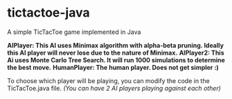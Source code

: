 # tictactoe-java
A simple TicTacToe game implemented in Java

**AIPlayer: This AI uses Minimax algorithm with alpha-beta pruning. Ideally this AI player will never lose due to the nature of Minimax.**
**AIPlayer2: This Ai uses Monte Carlo Tree Search. It will run 1000 simulations to determine the best move.**
**HumanPlayer: The human player. Does not get simpler :)**

To choose which player will be playing, you can modify the code in the TicTacToe.java file. *(You can have 2 AI players playing against each other)*

